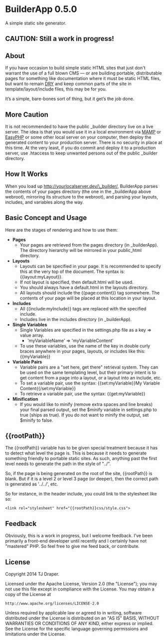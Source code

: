 # BuilderApp 0.5.0

A simple static site generator.

## CAUTION: Still a work in progress!

## About

If you have occasion to build simple static HTML sites that just don't warrant the use of a full blown CMS — or are building portable, distributable pages for something like documentation where it must be static HTML files, but want to remain [DRY] and keep common parts of the site in template/layout/include files, this may be for you.

It’s a simple, bare-bones sort of thing, but it get’s the job done.

[DRY]: http://en.wikipedia.org/wiki/Don't_repeat_yourself

## More Caution

It is not recommended to have the public \_builder directory live on a live server. The idea is that you would use it in a local environment via [MAMP] or [EasyPHP] or some other local server on your computer, then deploy the generated content to your production server. There is no security in place at this time. At the very least, if you do commit and deploy it to a production server, use .htaccess to keep unwanted persons out of the public \_builder directory.

[MAMP]: http://www.mamp.info/
[EasyPHP]: http://www.easyphp.org/

## How It Works

When you load up http://yourlocalserver.dev/\_builder/, BuilderApp parses the contents of your pages directory (the one in the _builderApp above webroot), mirroring its structure to the webroot), and parsing your layouts, includes, and variables along the way.

## Basic Concept and Usage

Here are the stages of rendering and how to use them:

- **Pages**
	- Your pages are retrieved from the pages directory (in _builderApp). The directory hierarchy will be mirrored in your public_html directory.
- **Layouts**
	- Layouts can be specified in your page. It is recommended to specify this at the very top of the document. The syntax is: {{layout:myLayout}}.
	- If not layout is specified, then default.html will be used.
	- You should always have a default.html in the layouts directory.
	- All layouts should include the {{page:content}} tag somewhere. The contents of your page will be placed at this location in your layout.
- **Includes**
	- All {{include:myInclude}} tags are replaced with the specified include.
	- Includes live in the includes directory (in _builderApp).
- **Single Variables**
	- Single Variables are specified in the settings.php file as a key => value array.
		- 'myVariableName' => 'myVariableContent'
	- To use these variables, use the name of the key in double curly braces anywhere in your pages, layouts, or includes like this: {{myVariable}}
- **Variable Pairs**
	- Variable pairs are a "set here, get there" retrieval system. They can be used on the same templating level, but their primary intent is to get content from a page into a layout, or a layout into an include, etc.
	- To set a variable pair, use the syntax: {{set:myVariable}}My Variable Content{{/set:myVariable}}
	- To retrieve a variable pair, use the syntax: {{get:myVariable}}
- **Minification**
	- If you would like to minify (remove extra spaces and line breaks) your final parsed output, set the $minify variable in settings.php to true (ships as true). If you do not want to minify the output, set $minify to false.

## {{rootPath}}

The {{rootPath}} variable has to be given special treatment because it has to detect what level the page is. This is because it needs to generate something friendly to portable static sites. As such, anything past the first level needs to generate the path in the style of "../".

So, if the page is being generated on the root of the site, {{rootPath}} is blank. But if it is a level 2 or level 3 page (or deeper), then the correct path is generated as '../../', etc.

So for instance, in the header include, you could link to the stylesheet like so:

	<link rel="stylesheet" href="{{rootPath}}css/style.css">

## Feedback

Obviously, this is a work in progress, but I welcome feedback. I’ve been primarily a front-end developer until recently and I certainly have not "mastered" PHP. So feel free to give me feed back, or contribute.

## License

Copyright 2014 TJ Draper.

Licensed under the Apache License, Version 2.0 (the "License");
you may not use this file except in compliance with the License.
You may obtain a copy of the License at

	http://www.apache.org/licenses/LICENSE-2.0

Unless required by applicable law or agreed to in writing, software
distributed under the License is distributed on an "AS IS" BASIS,
WITHOUT WARRANTIES OR CONDITIONS OF ANY KIND, either express or implied.
See the License for the specific language governing permissions and
limitations under the License.